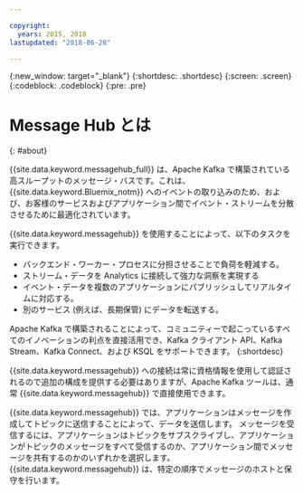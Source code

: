 ```yaml
---

copyright:
  years: 2015, 2018
lastupdated: "2018-06-28"

---
```


{:new_window: target="_blank"}
{:shortdesc: .shortdesc}
{:screen: .screen}
{:codeblock: .codeblock}
{:pre: .pre}

# Message Hub とは
{: #about}

{{site.data.keyword.messagehub_full}} は、Apache Kafka で構築されている高スループットのメッセージ・バスです。これは、{{site.data.keyword.Bluemix_notm}} へのイベントの取り込みのため、および、お客様のサービスおよびアプリケーション間でイベント・ストリームを分散させるために最適化されています。

{{site.data.keyword.messagehub}} を使用することによって、以下のタスクを実行できます。

* バックエンド・ワーカー・プロセスに分担させることで負荷を軽減する。
* ストリーム・データを Analytics に接続して強力な洞察を実現する
* イベント・データを複数のアプリケーションにパブリッシュしてリアルタイムに対応する。
* 別のサービス (例えば、長期保管) にデータを転送する。

Apache Kafka で構築されることによって、コミュニティーで起こっているすべてのイノベーションの利点を直接活用でき、Kafka クライアント API、Kafka Stream、Kafka Connect、および KSQL をサポートできます。
{:shortdesc}

{{site.data.keyword.messagehub}} への接続は常に資格情報を使用して認証されるので追加の構成を提供する必要はありますが、Apache Kafka ツールは、通常 {{site.data.keyword.messagehub}} で直接使用できます。

{{site.data.keyword.messagehub}} では、アプリケーションはメッセージを作成してトピックに送信することによって、データを送信します。 メッセージを受信するには、アプリケーションはトピックをサブスクライブし、アプリケーションがトピックのメッセージをすべて受信するのか、アプリケーション間でメッセージを共有するのかのいずれかを選択します。
{{site.data.keyword.messagehub}} は、特定の順序でメッセージのホストと保守を行います。 




